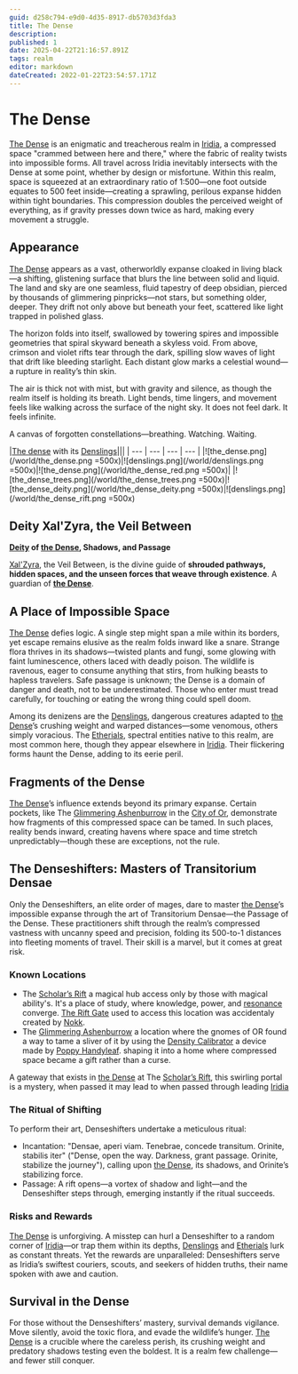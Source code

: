 ```yaml
---
guid: d258c794-e9d0-4d35-8917-db5703d3fda3
title: The Dense
description: 
published: 1
date: 2025-04-22T21:16:57.891Z
tags: realm
editor: markdown
dateCreated: 2022-01-22T23:54:57.171Z
---
```


# The Dense
[The Dense](/generated/the-dense/the-dense.md) is an enigmatic and treacherous realm in [Iridia](/geography/world/iridia.md), a compressed space "crammed between here and there," where the fabric of reality twists into impossible forms. All travel across Iridia inevitably intersects with the Dense at some point, whether by design or misfortune. Within this realm, space is squeezed at an extraordinary ratio of 1:500—one foot outside equates to 500 feet inside—creating a sprawling, perilous expanse hidden within tight boundaries. This compression doubles the perceived weight of everything, as if gravity presses down twice as hard, making every movement a struggle.

## Appearance

[The Dense](/generated/the-dense/the-dense.md) appears as a vast, otherworldly expanse cloaked in living black—a shifting, glistening surface that blurs the line between solid and liquid. The land and sky are one seamless, fluid tapestry of deep obsidian, pierced by thousands of glimmering pinpricks—not stars, but something older, deeper. They drift not only above but beneath your feet, scattered like light trapped in polished glass.

The horizon folds into itself, swallowed by towering spires and impossible geometries that spiral skyward beneath a skyless void. From above, crimson and violet rifts tear through the dark, spilling slow waves of light that drift like bleeding starlight. Each distant glow marks a celestial wound—a rupture in reality’s thin skin.

The air is thick not with mist, but with gravity and silence, as though the realm itself is holding its breath. Light bends, time lingers, and movement feels like walking across the surface of the night sky. It does not feel dark. It feels infinite.

A canvas of forgotten constellations—breathing. Watching. Waiting.

|[The dense](/generated/the-dense/the-dense.md) with its [Denslings](/being/species/denslings.md)|||
| --- | --- | --- | --- |
|![the_dense.png](/world/the_dense.png =500x)|![denslings.png](/world/denslings.png =500x)|![the_dense.png](/world/the_dense_red.png =500x)|
|![the_dense_trees.png](/world/the_dense_trees.png =500x)|![the_dense_deity.png](/world/the_dense_deity.png =500x)|![denslings.png](/world/the_dense_rift.png =500x)

## Deity Xal'Zyra, the Veil Between  
**[Deity](/structure/mechanic/deity.md) of [the Dense](/generated/the-dense/the-dense.md), Shadows, and Passage**  

[Xal'Zyra](/being/deity/xal-zyra.md), the Veil Between, is the divine guide of **shrouded pathways, hidden spaces, and the unseen forces that weave through existence**. A guardian of **[the Dense](/generated/the-dense/the-dense.md)**.

## A Place of Impossible Space
[The Dense](/generated/the-dense/the-dense.md) defies logic. A single step might span a mile within its borders, yet escape remains elusive as the realm folds inward like a snare. Strange flora thrives in its shadows—twisted plants and fungi, some glowing with faint luminescence, others laced with deadly poison. The wildlife is ravenous, eager to consume anything that stirs, from hulking beasts to hapless travelers. Safe passage is unknown; the Dense is a domain of danger and death, not to be underestimated. Those who enter must tread carefully, for touching or eating the wrong thing could spell doom.

Among its denizens are the [Denslings](/being/species/denslings.md), dangerous creatures adapted to [the Dense](/generated/the-dense/the-dense.md)’s crushing weight and warped distances—some venomous, others simply voracious. The [Etherials](/being/species/etherial.md), spectral entities native to this realm, are most common here, though they appear elsewhere in [Iridia](/geography/world/iridia.md). Their flickering forms haunt the Dense, adding to its eerie peril.

## Fragments of the Dense
[The Dense](/generated/the-dense/the-dense.md)’s influence extends beyond its primary expanse. Certain pockets, like The [Glimmering Ashenburrow](/geography/settlement/city/glimmering-ashenburrow.md) in the [City of Or](/geography/settlement/city/city-of-or.md), demonstrate how fragments of this compressed space can be tamed. In such places, reality bends inward, creating havens where space and time stretch unpredictably—though these are exceptions, not the rule.

## The Denseshifters: Masters of Transitorium Densae
Only the Denseshifters, an elite order of mages, dare to master [the Dense](/generated/the-dense/the-dense.md)’s impossible expanse through the art of Transitorium Densae—the Passage of the Dense. These practitioners shift through the realm’s compressed vastness with uncanny speed and precision, folding its 500-to-1 distances into fleeting moments of travel. Their skill is a marvel, but it comes at great risk.

### Known Locations
- The [Scholar’s Rift](/geography/settlement/enclave/scholars-rift/scholars-rift.md) a magical hub access only by those with magical ability's. It's a place of study, where knowledge, power, and [resonance](/generated/resonance/resonance.md) converge. [The Rift Gate](/geography/settlement/enclave/scholars-rift/the-rift-gate.md) used to access this location was accidentaly created by [Nokk](/being/character/nokk.md).
- The [Glimmering Ashenburrow](/geography/settlement/city/glimmering-ashenburrow.md) a location where the gnomes of OR found a way to tame a sliver of it by using the [Density Calibrator](/geography/settlement/city/glimmering-ashenburrow/density-calibrator.md) a device made by [Poppy Handyleaf](/being/character/poppy-handyleaf.md). shaping it into a home where compressed space became a gift rather than a curse. 

A gateway that exists in [the Dense](/generated/the-dense/the-dense.md) at The [Scholar’s Rift](/geography/settlement/enclave/scholars-rift/scholars-rift.md), this swirling portal is a mystery, when passed it may lead to  when passed through leading [Iridia](/geography/world/iridia.md)

### The Ritual of Shifting
To perform their art, Denseshifters undertake a meticulous ritual:
- Incantation: "Densae, aperi viam. Tenebrae, concede transitum. Orinite, stabilis iter" ("Dense, open the way. Darkness, grant passage. Orinite, stabilize the journey"), calling upon [the Dense](/generated/the-dense/the-dense.md), its shadows, and Orinite’s stabilizing force.
- Passage: A rift opens—a vortex of shadow and light—and the Denseshifter steps through, emerging instantly if the ritual succeeds.

### Risks and Rewards
[The Dense](/generated/the-dense/the-dense.md) is unforgiving. A misstep can hurl a Denseshifter to a random corner of [Iridia](/geography/world/iridia.md)—or trap them within its depths, [Denslings](/being/species/denslings.md) and [Etherials](/being/species/etherial.md) lurk as constant threats. Yet the rewards are unparalleled: Denseshifters serve as Iridia’s swiftest couriers, scouts, and seekers of hidden truths, their name spoken with awe and caution.

## Survival in the Dense
For those without the Denseshifters’ mastery, survival demands vigilance. Move silently, avoid the toxic flora, and evade the wildlife’s hunger. [The Dense](/generated/the-dense/the-dense.md) is a crucible where the careless perish, its crushing weight and predatory shadows testing even the boldest. It is a realm few challenge—and fewer still conquer.


